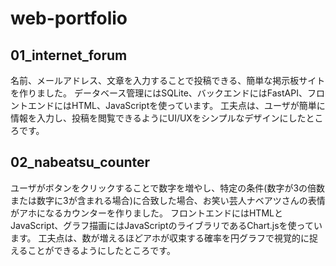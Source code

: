# web-portfolio
## 01_internet_forum
名前、メールアドレス、文章を入力することで投稿できる、簡単な掲示板サイトを作りました。
データベース管理にはSQLite、バックエンドにはFastAPI、フロントエンドにはHTML、JavaScriptを使っています。
工夫点は、ユーザが簡単に情報を入力し、投稿を閲覧できるようにUI/UXをシンプルなデザインにしたところです。
## 02_nabeatsu_counter
ユーザがボタンをクリックすることで数字を増やし、特定の条件(数字が3の倍数または数字に3が含まれる場合)に合致した場合、お笑い芸人ナベアツさんの表情がアホになるカウンターを作りました。
フロントエンドにはHTMLとJavaScript、グラフ描画にはJavaScriptのライブラリであるChart.jsを使っています。
工夫点は、数が増えるほどアホが収束する確率を円グラフで視覚的に捉えることができるようにしたところです。

